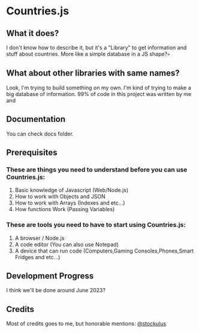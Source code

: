 # Countries.js

## What it does?
I don't know how to describe it, but it's a "Library" to get information and stuff about countries.
More like a simple database in a JS shape?💀
## What about other libraries with same names?
Look, I'm trying to build something on my own. I'm kind of trying to make a big database of information.
99% of code in this project was written by me and 
## Documentation
You can check docs folder.
## Prerequisites
### These are things you need to understand before you can use Countries.js:
1. Basic knowledge of Javascript (Web/Node.js)
2. How to work with Objects and JSON
3. How to work with Arrays (Indexes and etc...)
4. How functions Work (Passing Variables)
### These are tools you need to have to start using Countries.js:
1. A browser / Node.js
2. A code editor (You can also use Notepad)
3. A device that can run code (Computers,Gaming Consoles,Phones,Smart Fridges and etc...)
## Development Progress
I think we'll be done around June 2023?
## Credits
Most of credits goes to me, but honorable mentions:
[@stockulus](https://gist.github.com/stockulus/546400b1fe8214ea6543279750608daa)